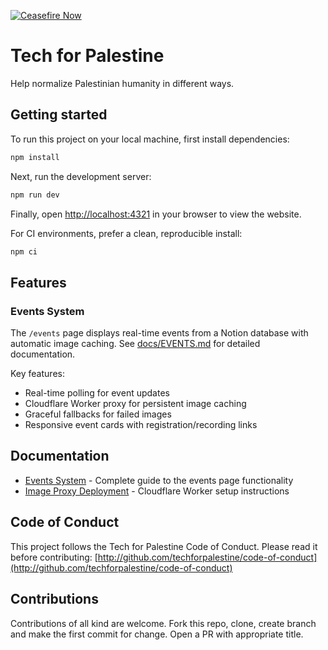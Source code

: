 [![Ceasefire Now](https://badge.techforpalestine.org/default)](https://techforpalestine.org/learn-more)

# Tech for Palestine

Help normalize Palestinian humanity in different ways.

## Getting started

To run this project on your local machine, first install dependencies:

```bash
npm install
```

Next, run the development server:

```bash
npm run dev
```

Finally, open [http://localhost:4321](http://localhost:4321) in your browser to view the website.

For CI environments, prefer a clean, reproducible install:

```bash
npm ci
```


## Features

### Events System
The `/events` page displays real-time events from a Notion database with automatic image caching. See [docs/EVENTS.md](docs/EVENTS.md) for detailed documentation.

Key features:
- Real-time polling for event updates
- Cloudflare Worker proxy for persistent image caching
- Graceful fallbacks for failed images
- Responsive event cards with registration/recording links

## Documentation

- [Events System](docs/EVENTS.md) - Complete guide to the events page functionality
- [Image Proxy Deployment](DEPLOYMENT.md) - Cloudflare Worker setup instructions

## Code of Conduct

This project follows the Tech for Palestine Code of Conduct. Please read it before contributing: [http://github.com/techforpalestine/code-of-conduct](http://github.com/techforpalestine/code-of-conduct)

## Contributions

Contributions of all kind are welcome. Fork this repo, clone, create branch and make the first commit for change. Open a PR with appropriate title.
